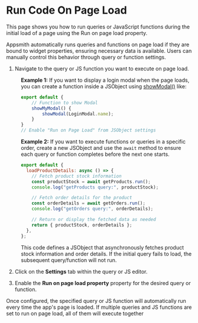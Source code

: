 # Run Code On Page Load

This page shows you how to run queries or JavaScript functions during the initial load of a page using the Run on page load property.

Appsmith automatically runs queries and functions on page load if they are bound to widget properties, ensuring necessary data is available. Users can manually control this behavior through query or function settings.

1. Navigate to the query or JS function you want to execute on page load.

<dd>

**Example 1:** If you want to display a login modal when the page loads, you can create a function inside a JSObject using [showModal()](https://docs.appsmithai.com/reference/appsmith-framework/widget-actions/show-modal) like:

```js
export default {
    // Function to show Modal
    showMyModal() {
        showModal(LoginModal.name); 
    }
}
// Enable "Run on Page Load" from JSObject settings
```

**Example 2:** If you want to execute functions or queries in a specific order, create a new JSObject and use the `await` method to ensure each query or function completes before the next one starts.

```js
export default {
  loadProductDetails: async () => {
    // Fetch product stock information
    const productStock = await getProducts.run(); 
    console.log("getProducts query:", productStock); 

    // Fetch order details for the product
    const orderDetails = await getOrders.run(); 
    console.log("getOrders query:", orderDetails);

    // Return or display the fetched data as needed
    return { productStock, orderDetails }; 
  },
};
```

This code defines a JSObject that asynchronously fetches product stock information and order details. If the initial query fails to load, the subsequent query/function will not run.


</dd>

2. Click on the **Settings** tab within the query or JS editor.

<dd>
<ZoomImage
  src="/img/showmodal-pageload.png" 
  alt=""
  caption=""
/>
</dd>

3. Enable the **Run on page load property** property for the desired query or function.

Once configured, the specified query or JS function will automatically run every time the app's page is loaded. If multiple queries and JS functions are set to run on page load, all of them will execute together




